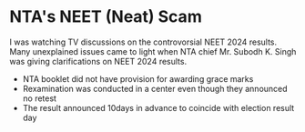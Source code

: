 # NTA's NEET (Neat) Scam

I was watching TV discussions on the controvorsial NEET 2024 results. Many unexplained issues came to light when NTA chief
Mr. Subodh K. Singh was giving clarifications on NEET 2024 results. 

- NTA booklet did not have provision for awarding grace marks
- Rexamination was conducted in a center even though they announced no retest
- The result announced 10days in advance to coincide with election result day


